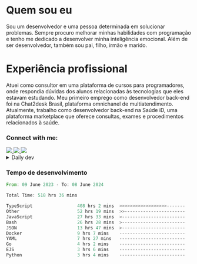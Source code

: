 # Quem sou eu
Sou um desenvolvedor e uma pessoa determinada em solucionar problemas. Sempre procuro melhorar minhas habilidades com programação e tenho me dedicado a desenvolver minha inteligência emocional. Além de ser desenvolvedor, também sou pai, filho, irmão e marido.

# Experiência profissional
Atuei como consultor em uma plataforma de cursos para programadores, onde respondia dúvidas dos alunos relacionadas às tecnologias que eles estavam estudando.
Meu primeiro emprego como desenvolvedor back-end foi na Chat2desk Brasil, plataforma omnichanel de multiatendimento.
Atualmente, trabalho como desenvolvedor back-end na Saúde iD, uma plataforma marketplace que oferece consultas, exames e procedimentos relacionados à saúde.

### Connect with me:
<a href="https://www.linkedin.com/in/theusmoreira" target="_blank" >
<img src="https://img.shields.io/badge/linkedin-%230077B5.svg?&style=for-the-badge&logo=linkedin&logoColor=white ">
</a>
<a href="https://www.instagram.com/matheus.s.moreira/" target="_blank">
<img src="https://img.shields.io/badge/instagram-%23E4405F.svg?&style=for-the-badge&logo=instagram&logoColor=white">
</a>
<a href="mailto:matheussm301@gmail.com"  target="_blank">
<img src="https://img.shields.io/badge/gmail-%23E4405F.svg?&style=for-the-badge&logo=gmail&logoColor=white">
</a>


<details>
  <summary>Daily dev </summary>
<p>
  <a href="https://app.daily.dev/matheussantos"><img src="https://github.com/matheus-santos-moreira/matheus-santos-moreira/blob/master/devcard.svg" width="200" alt="Matheus Santos's Dev Card"/></a>
 </p>
</details>

<h3>Tempo de desenvolvimento</h3>

<!--START_SECTION:waka-->

```rust
From: 09 June 2023 - To: 08 June 2024

Total Time: 518 hrs 36 mins

TypeScript                 408 hrs 2 mins  >>>>>>>>>>>>>>>>>>-------   71.47 %
Other                      52 hrs 19 mins  >>-----------------------   09.16 %
JavaScript                 27 hrs 33 mins  >------------------------   04.83 %
Bash                       26 hrs 28 mins  >------------------------   04.64 %
JSON                       13 hrs 47 mins  >------------------------   02.42 %
Docker                     9 hrs 7 mins    -------------------------   01.60 %
YAML                       7 hrs 27 mins   -------------------------   01.31 %
Go                         4 hrs 2 mins    -------------------------   00.71 %
EJS                        3 hrs 6 mins    -------------------------   00.54 %
Python                     3 hrs 4 mins    -------------------------   00.54 %
```

<!--END_SECTION:waka-->

